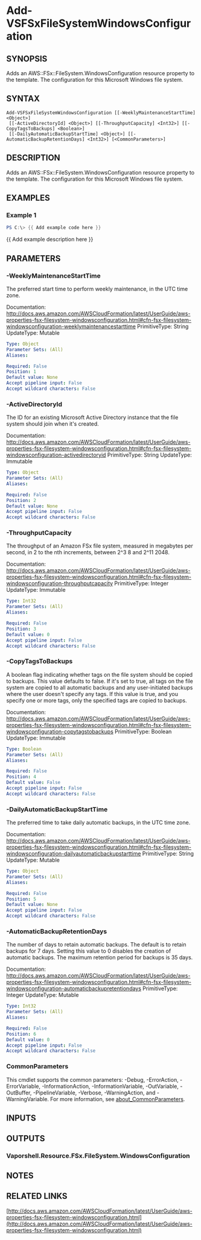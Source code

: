 # Add-VSFSxFileSystemWindowsConfiguration

## SYNOPSIS
Adds an AWS::FSx::FileSystem.WindowsConfiguration resource property to the template.
The configuration for this Microsoft Windows file system.

## SYNTAX

```
Add-VSFSxFileSystemWindowsConfiguration [[-WeeklyMaintenanceStartTime] <Object>]
 [[-ActiveDirectoryId] <Object>] [[-ThroughputCapacity] <Int32>] [[-CopyTagsToBackups] <Boolean>]
 [[-DailyAutomaticBackupStartTime] <Object>] [[-AutomaticBackupRetentionDays] <Int32>] [<CommonParameters>]
```

## DESCRIPTION
Adds an AWS::FSx::FileSystem.WindowsConfiguration resource property to the template.
The configuration for this Microsoft Windows file system.

## EXAMPLES

### Example 1
```powershell
PS C:\> {{ Add example code here }}
```

{{ Add example description here }}

## PARAMETERS

### -WeeklyMaintenanceStartTime
The preferred start time to perform weekly maintenance, in the UTC time zone.

Documentation: http://docs.aws.amazon.com/AWSCloudFormation/latest/UserGuide/aws-properties-fsx-filesystem-windowsconfiguration.html#cfn-fsx-filesystem-windowsconfiguration-weeklymaintenancestarttime
PrimitiveType: String
UpdateType: Mutable

```yaml
Type: Object
Parameter Sets: (All)
Aliases:

Required: False
Position: 1
Default value: None
Accept pipeline input: False
Accept wildcard characters: False
```

### -ActiveDirectoryId
The ID for an existing Microsoft Active Directory instance that the file system should join when it's created.

Documentation: http://docs.aws.amazon.com/AWSCloudFormation/latest/UserGuide/aws-properties-fsx-filesystem-windowsconfiguration.html#cfn-fsx-filesystem-windowsconfiguration-activedirectoryid
PrimitiveType: String
UpdateType: Immutable

```yaml
Type: Object
Parameter Sets: (All)
Aliases:

Required: False
Position: 2
Default value: None
Accept pipeline input: False
Accept wildcard characters: False
```

### -ThroughputCapacity
The throughput of an Amazon FSx file system, measured in megabytes per second, in 2 to the nth increments, between 2^3 8 and 2^11 2048.

Documentation: http://docs.aws.amazon.com/AWSCloudFormation/latest/UserGuide/aws-properties-fsx-filesystem-windowsconfiguration.html#cfn-fsx-filesystem-windowsconfiguration-throughputcapacity
PrimitiveType: Integer
UpdateType: Immutable

```yaml
Type: Int32
Parameter Sets: (All)
Aliases:

Required: False
Position: 3
Default value: 0
Accept pipeline input: False
Accept wildcard characters: False
```

### -CopyTagsToBackups
A boolean flag indicating whether tags on the file system should be copied to backups.
This value defaults to false.
If it's set to true, all tags on the file system are copied to all automatic backups and any user-initiated backups where the user doesn't specify any tags.
If this value is true, and you specify one or more tags, only the specified tags are copied to backups.

Documentation: http://docs.aws.amazon.com/AWSCloudFormation/latest/UserGuide/aws-properties-fsx-filesystem-windowsconfiguration.html#cfn-fsx-filesystem-windowsconfiguration-copytagstobackups
PrimitiveType: Boolean
UpdateType: Immutable

```yaml
Type: Boolean
Parameter Sets: (All)
Aliases:

Required: False
Position: 4
Default value: False
Accept pipeline input: False
Accept wildcard characters: False
```

### -DailyAutomaticBackupStartTime
The preferred time to take daily automatic backups, in the UTC time zone.

Documentation: http://docs.aws.amazon.com/AWSCloudFormation/latest/UserGuide/aws-properties-fsx-filesystem-windowsconfiguration.html#cfn-fsx-filesystem-windowsconfiguration-dailyautomaticbackupstarttime
PrimitiveType: String
UpdateType: Mutable

```yaml
Type: Object
Parameter Sets: (All)
Aliases:

Required: False
Position: 5
Default value: None
Accept pipeline input: False
Accept wildcard characters: False
```

### -AutomaticBackupRetentionDays
The number of days to retain automatic backups.
The default is to retain backups for 7 days.
Setting this value to 0 disables the creation of automatic backups.
The maximum retention period for backups is 35 days.

Documentation: http://docs.aws.amazon.com/AWSCloudFormation/latest/UserGuide/aws-properties-fsx-filesystem-windowsconfiguration.html#cfn-fsx-filesystem-windowsconfiguration-automaticbackupretentiondays
PrimitiveType: Integer
UpdateType: Mutable

```yaml
Type: Int32
Parameter Sets: (All)
Aliases:

Required: False
Position: 6
Default value: 0
Accept pipeline input: False
Accept wildcard characters: False
```

### CommonParameters
This cmdlet supports the common parameters: -Debug, -ErrorAction, -ErrorVariable, -InformationAction, -InformationVariable, -OutVariable, -OutBuffer, -PipelineVariable, -Verbose, -WarningAction, and -WarningVariable. For more information, see [about_CommonParameters](http://go.microsoft.com/fwlink/?LinkID=113216).

## INPUTS

## OUTPUTS

### Vaporshell.Resource.FSx.FileSystem.WindowsConfiguration
## NOTES

## RELATED LINKS

[http://docs.aws.amazon.com/AWSCloudFormation/latest/UserGuide/aws-properties-fsx-filesystem-windowsconfiguration.html](http://docs.aws.amazon.com/AWSCloudFormation/latest/UserGuide/aws-properties-fsx-filesystem-windowsconfiguration.html)

